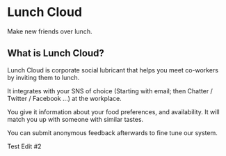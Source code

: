 Lunch Cloud
===========

Make new friends over lunch.

What is Lunch Cloud?
--------------------
Lunch Cloud is corporate social lubricant that helps you meet co-workers by inviting them to lunch.

It integrates with your SNS of choice (Starting with email; then Chatter / Twitter / Facebook ...) at the workplace.

You give it information about your food preferences, and availability.  It will match you up with someone with similar tastes.

You can submit anonymous feedback afterwards to fine tune our system.

Test Edit #2
